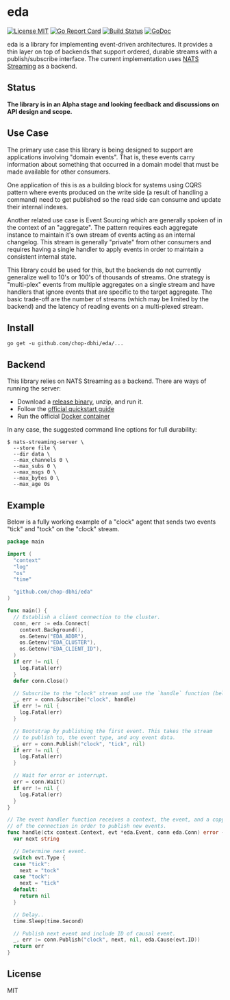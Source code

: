 # eda

[![License MIT](https://img.shields.io/badge/License-MIT-blue.svg)](http://opensource.org/licenses/MIT)
[![Go Report Card](https://goreportcard.com/badge/github.com/chop-dbhi/eda)](https://goreportcard.com/report/github.com/chop-dbhi/eda) [![Build Status](https://travis-ci.org/chop-dbhi/eda.svg?branch=master)](http://travis-ci.org/chop-dbhi/eda) [![GoDoc](https://godoc.org/github.com/chop-dbhi/eda?status.svg)](http://godoc.org/github.com/chop-dbhi/eda)

eda is a library for implementing event-driven architectures. It provides a thin layer on top of backends that support ordered, durable streams with a publish/subscribe interface. The current implementation uses [NATS Streaming](https://github.com/nats-io/nats-streaming-server) as a backend.

## Status

**The library is in an Alpha stage and looking feedback and discussions on API design and scope.**

## Use Case

The primary use case this library is being designed to support are applications involving "domain events". That is, these events carry information about something that occurred in a domain model that must be made available for other consumers.

One application of this is as a building block for systems using CQRS pattern where events produced on the write side (a result of handling a command) need to get published so the read side can consume and update their internal indexes.

Another related use case is Event Sourcing which are generally spoken of in the context of an "aggregate". The pattern requires each aggregate instance to maintain it's own stream of events acting as an internal changelog. This stream is generally "private" from other consumers and requires having a single handler to apply events in order to maintain a consistent internal state.

This library could be used for this, but the backends do not currently generalize well to 10's or 100's of thousands of streams. One strategy is "multi-plex" events from multiple aggregates on a single stream and have handlers that ignore events that are specific to the target aggregate. The basic trade-off are the number of streams (which may be limited by the backend) and the latency of reading events on a multi-plexed stream.

## Install

```
go get -u github.com/chop-dbhi/eda/...
```

## Backend

This library relies on NATS Streaming as a backend. There are ways of running the server:

- Download a [release binary](https://github.com/nats-io/nats-streaming-server/releases), unzip, and run it.
- Follow the [official quickstart guide](https://nats.io/documentation/streaming/nats-streaming-quickstart/)
- Run the official [Docker container](https://hub.docker.com/_/nats-streaming/)

In any case, the suggested command line options for full durability:

```
$ nats-streaming-server \
  --store file \
  --dir data \
  --max_channels 0 \
  --max_subs 0 \
  --max_msgs 0 \
  --max_bytes 0 \
  --max_age 0s
```

## Example

Below is a fully working example of a "clock" agent that sends two events
"tick" and "tock" on the "clock" stream.

```go
package main

import (
  "context"
  "log"
  "os"
  "time"

  "github.com/chop-dbhi/eda"
)

func main() {
  // Establish a client connection to the cluster.
  conn, err := eda.Connect(
    context.Background(),
    os.Getenv("EDA_ADDR"),
    os.Getenv("EDA_CLUSTER"),
    os.Getenv("EDA_CLIENT_ID"),
  )
  if err != nil {
    log.Fatal(err)
  }
  defer conn.Close()

  // Subscribe to the "clock" stream and use the `handle` function (below).
  _, err = conn.Subscribe("clock", handle)
  if err != nil {
    log.Fatal(err)
  }

  // Bootstrap by publishing the first event. This takes the stream
  // to publish to, the event type, and any event data.
  _, err = conn.Publish("clock", "tick", nil)
  if err != nil {
    log.Fatal(err)
  }

  // Wait for error or interrupt.
  err = conn.Wait()
  if err != nil {
    log.Fatal(err)
  }
}

// The event handler function receives a context, the event, and a copy
// of the connection in order to publish new events.
func handle(ctx context.Context, evt *eda.Event, conn eda.Conn) error {
  var next string

  // Determine next event.
  switch evt.Type {
  case "tick":
    next = "tock"
  case "tock":
    next = "tick"
  default:
    return nil
  }

  // Delay..
  time.Sleep(time.Second)

  // Publish next event and include ID of causal event.
  _, err := conn.Publish("clock", next, nil, eda.Cause(evt.ID))
  return err
}
```

## License

MIT
